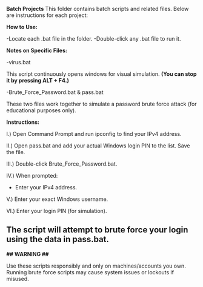 **Batch Projects**
This folder contains batch scripts and related files. Below are instructions for each project:

**How to Use:**

-Locate each .bat file in the folder.
-Double-click any .bat file to run it.

**Notes on Specific Files:**

-virus.bat

This script continuously opens windows for visual simulation.
**(You can stop it by pressing ALT + F4.)**

-Brute_Force_Password.bat & pass.bat

These two files work together to simulate a password brute force attack (for educational purposes only).

**Instructions:**

I.) Open Command Prompt and run ipconfig to find your IPv4 address.

II.) Open pass.bat and add your actual Windows login PIN to the list. Save the file.

III.) Double-click Brute_Force_Password.bat.

IV.) When prompted:

- Enter your IPv4 address.
  
V.) Enter your exact Windows username.

VI.) Enter your login PIN (for simulation).

The script will attempt to brute force your login using the data in pass.bat.
-----
**## WARNING ##**

Use these scripts responsibly and only on machines/accounts you own.
Running brute force scripts may cause system issues or lockouts if misused.
